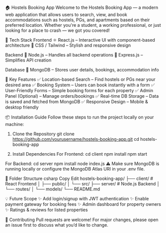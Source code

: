 🏠 Hostels Booking App
Welcome to the Hostels Booking App — a modern web application that allows users to search, view, and book accommodations such as hostels, PGs, and apartments based on their preferred location. Whether you're a student, a working professional, or just looking for a place to crash — we got you covered!

🚀 Tech Stack
Frontend
⚛️ React.js – Interactive UI with component-based architecture
🎨 CSS / Tailwind – Stylish and responsive design

Backend
🧠 Node.js – Handles all backend operations
🚀 Express.js – Simplifies API creation

Database
🍃 MongoDB – Stores user details, bookings, accommodation info

🔑 Key Features
✅ Location-based Search – Find hostels or PGs near your desired area
✅ Booking System – Users can book instantly with a form
✅ User-Friendly Forms – Simple booking forms for each property
✅ Admin Panel (Optional) – Manage orders/bookings
✅ Real-time DB Storage – Data is saved and fetched from MongoDB
✅ Responsive Design – Mobile & desktop friendly

📦 Installation Guide
Follow these steps to run the project locally on your machine:

1. Clone the Repository
git clone https://github.com/yourusername/hostels-booking-app.git
cd hostels-booking-app

3. Install Dependencies
For Frontend:
cd client
npm install
npm start

For Backend:
cd server
npm install
node index.js
⚠️ Make sure MongoDB is running locally or configure the MongoDB Atlas URI in your .env file.

📁 Folder Structure
csharp
Copy
Edit
hostels-booking-app/
├── client/        # React Frontend
│   ├── public/
│   └── src/
├── server/        # Node.js Backend
│   └── routes/
│   └── models/
└── README.md


💡 Future Scope
✨ Add login/signup with JWT authentication
✨ Enable payment gateway for booking fees
✨ Admin dashboard for property owners
✨ Ratings & reviews for listed properties

🤝 Contributing
Pull requests are welcome! For major changes, please open an issue first to discuss what you’d like to change.



